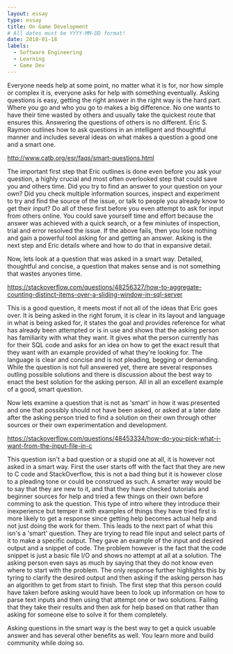 ```yaml
---
layout: essay
type: essay
title: On Game Development
# All dates must be YYYY-MM-DD format!
date: 2018-01-18
labels:
  - Software Engineering
  - Learning
  - Game Dev
---
```

Everyone needs help at some point, no matter what it is for, nor how simple or complex it is, everyone asks for help
with something eventually.  Asking questions is easy, getting the right answer in the right way is the hard part.  Where
you go and who you go to makes a big difference.  No one wants to have their time wasted by others and usually take the 
quickest route that ensures this.  Answering the questions of others is no different.  Eric S. Raymon outlines how to ask
questions in an intelligent and thoughtful manner and includes several ideas on what makes a question a good one and a 
smart one.

http://www.catb.org/esr/faqs/smart-questions.html

  The important first step that Eric outlines is done even before you ask your question, a highly crucial and most often
overlooked step that could save you and others time.  Did you try to find an answer to your question on your own?  Did
you check multiple information sources, inspect and experiment to try and find the source of the issue, or talk to 
people you already know to get their input?  Do all of these first before you even attempt to ask for input from others
online.  You could save yourself time and effort because the answer was achieved with a quick search, or a few miniutes
of inspection, trial and error resolved the issue.  If the above fails, then you lose nothing and gain a powerful tool
asking for and getting an answer. Asking is the next step and Eric details where and how to do that in expansive detail.

  Now, lets look at a question that was asked in a smart way.  Detailed, thoughtful and concise, a question that makes
sense and is not something that wastes anyones time.
  
https://stackoverflow.com/questions/48256327/how-to-aggregate-counting-distinct-items-over-a-sliding-window-in-sql-server
  
  This is a good question, it meets most if not all of the ideas that Eric goes over.  It is being asked in the right forum,
it is clear in its layout and language in what is being asked for, it states the goal and provides reference for what has
already been attempted or is in use and shows that the asking person has familiarity with what they want.  It gives what
the person currently has for their SQL code and asks for an idea on how to get the exact result that they want with an 
example provided of what they're looking for. The language is clear and concise and is not pleading, begging or demanding.
While the question is not full answered yet, there are several responses outling possible solutions and there is discussion
about the best way to enact the best solution for the asking person.  All in all an excellent example of a good, smart question.
  
  Now lets examine a question that is not as 'smart' in how it was presented and one that possibly should not have been asked,
or asked at a later date after the asking person tried to find a solution on their own through other sources or their own
experimentation and development.

https://stackoverflow.com/questions/48453334/how-do-you-pick-what-i-want-from-the-input-file-in-c

  This question isn't a bad question or a stupid one at all, it is however not asked in a smart way. First the user starts off
with the fact that they are new to C code and StackOverflow, this is not a bad thing but it is however close to a pleading tone
or could be construed as such.  A smarter way would be to say that they are new to it, and that they have checked tutorials and
beginner sources for help and tried a few things on their own before comming to ask the question.  This type of intro where they
introduce their inexperience but temper it with examples of things they have tried first is more likely to get a response since
getting help becomes actual help and not just doing the work for them.  This leads to the next part of what this isn's a 'smart'
question.  They are trying to read file input and select parts of it to make a specific output.  They gave an example of the
input and desired output and a snippet of code. The problem however is the fact that the code snippet is just a basic file I/O
and shows no attempt at all at a solution.  The asking person even says as much by saying that they do not know even where to start
with the problem.  The only response further highlights this by tyring to clarify the desired output and then asking if the asking
person has an algorithm to get from start to finish.  The first step that this person could have taken before asking would have been
to look up information on how to parse text inputs and then using that attempt one or two solutions.  Failing that they take their
results and then ask for help based on that rather than asking for someone else to solve it for them completely.

  Asking questions in the smart way is the best way to get a quick usuable answer and has several other benefits as well.  You learn
more and build community while doing so.

